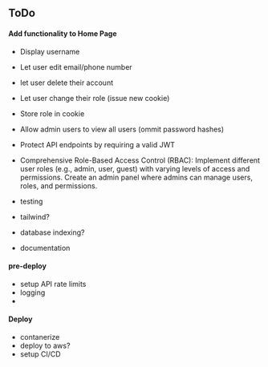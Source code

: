 ## ToDo
#### Add functionality to Home Page
- Display username
- Let user edit email/phone number
- let user delete their account
- Let user change their role (issue new cookie)
- Store role in cookie
- Allow admin users to view all users (ommit password hashes)
- Protect API endpoints by requiring a valid JWT
- Comprehensive Role-Based Access Control (RBAC):
    Implement different user roles (e.g., admin, user, guest) with varying levels of access and permissions.
    Create an admin panel where admins can manage users, roles, and permissions.

- testing
- tailwind?
- database indexing?
- documentation
#### pre-deploy
- setup API rate limits 
- logging
- 
#### Deploy
- contanerize
- deploy to aws?
- setup CI/CD
